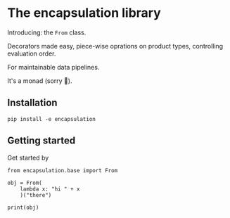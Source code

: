 # The encapsulation library 

Introducing: the `From` class.

Decorators made easy, piece-wise oprations on product types, controlling evaluation order.

For maintainable data pipelines.

It's a monad (sorry 🍪).

## Installation

`pip install -e encapsulation`

## Getting started

Get started by 

```
from encapsulation.base import From

obj = From(
    lambda x: "hi " + x        
    )("there")

print(obj)
```